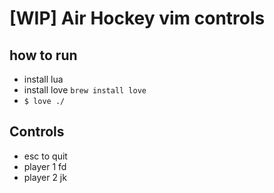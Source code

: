 # [WIP] Air Hockey vim controls

## how to run

- install lua
- install love `brew install love`
- `$ love ./`

## Controls

- esc to quit
- player 1 fd
- player 2 jk
